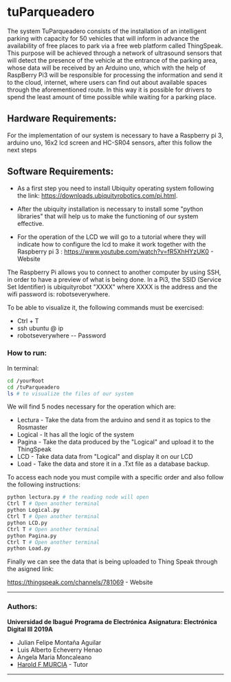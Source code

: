 # tuParqueadero

The system TuParqueadero consists of the installation of an intelligent parking with capacity for 50 vehicles that will inform in advance the availability of free places to park via a free web platform called ThingSpeak. This purpose will be achieved through a network of ultrasound sensors that will detect the presence of the vehicle at the entrance of the parking area, whose data will be received by an Arduino uno, which with the help of RaspBerry Pi3 will be responsible for processing the information and send it to the cloud, internet, where users can find out about available spaces through the aforementioned route. In this way it is possible for drivers to spend the least amount of time possible while waiting for a parking place.

## Hardware Requirements:
For the implementation of our system is necessary to have a Raspberry pi 3, arduino uno, 16x2 lcd screen and HC-SR04 sensors, after this follow the next steps

## Software Requirements:
 * As a first step you need to install Ubiquity operating system following the link:
https://downloads.ubiquityrobotics.com/pi.html.

 * After the ubiquity installation is necessary to install some "python libraries" that will help us to make the functioning of our system effective.

 * For the operation of the LCD we will go to a tutorial where they will indicate how to configure the lcd to make it work together with the Raspberry pi 3 : https://www.youtube.com/watch?v=fR5XhHYzUK0 - Website


The Raspberry Pi allows you to connect to another computer by using SSH, in order to have a preview of what is being done. In a Pi3, the SSID (Service Set Identifier) ​​is ubiquityrobot "XXXX" where XXXX is the address and the wifi password is: robotseverywhere.

To be able to visualize it, the following commands must be exercised:

- Ctrl + T
- ssh ubuntu @ ip
- robotseverywhere -- Password

### How to run:
In terminal:
```sh
cd /yourRoot
cd /tuParqueadero
ls # to visualize the files of our system
```
We will find 5 nodes necessary for the operation which are:
-  Lectura - Take the data from the arduino and send it as topics to the Rosmaster
-  Logical - It has all the logic of the system
-  Pagina - Take the data produced by the "Logical" and upload it to the ThingSpeak
-  LCD - Take data data from "Logical" and display it on our LCD
-  Load - Take the data and store it in a .Txt file as a database backup.

To access each node you must compile with a specific order and also follow the following instructions:
```sh
python lectura.py # the reading node will open
Ctrl T # Open another terminal
python Logical.py
Ctrl T # Open another terminal
python LCD.py
Ctrl T # Open another terminal
python Pagina.py
Ctrl T # Open another terminal
python Load.py
```

Finally we can see the data that is being uploaded to Thing Speak through the asigned link:

https://thingspeak.com/channels/781069 - Website
***
### Authors:
**Universidad de Ibagué**
**Programa de Electrónica**
**Asignatura: Electrónica Digital III 2019A**

 * Julian Felipe Montaña Aguilar
 * Luis Alberto Echeverry Henao
 * Angela Maria Moncaleano
 * [Harold F MURCIA](www.haroldmurcia.com) - Tutor
***
